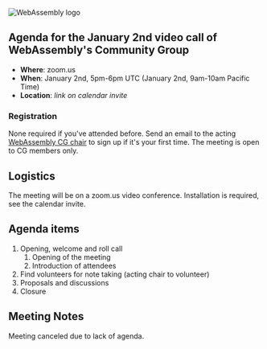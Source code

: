 ![WebAssembly logo](/images/WebAssembly.png)

## Agenda for the January 2nd video call of WebAssembly's Community Group

- **Where**: zoom.us
- **When**: January 2nd, 5pm-6pm UTC (January 2nd, 9am-10am Pacific Time)
- **Location**: *link on calendar invite*

### Registration

None required if you've attended before. Send an email to the acting [WebAssembly CG chair](mailto:webassembly-cg-chair@chromium.org)
to sign up if it's your first time. The meeting is open to CG members only.

## Logistics

The meeting will be on a zoom.us video conference.
Installation is required, see the calendar invite.

## Agenda items

1. Opening, welcome and roll call
    1. Opening of the meeting
    1. Introduction of attendees
1. Find volunteers for note taking (acting chair to volunteer)
1. Proposals and discussions
1. Closure

## Meeting Notes

Meeting canceled due to lack of agenda.
